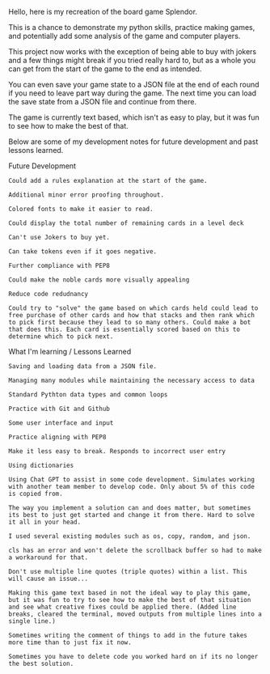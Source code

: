 Hello, here is my recreation of the board game Splendor.

This is a chance to demonstrate my python skills, practice making games, and potentially add some analysis of the game and computer players.

This project now works with the exception of being able to buy with jokers and a few things might break if you tried really hard to, but as a whole you can get from the start of the game to the end as intended.

You can even save your game state to a JSON file at the end of each round if you need to leave part way during the game. The next time you can load the save state from a JSON file and continue from there.

The game is currently text based, which isn't as easy to play, but it was fun to see how to make the best of that.

Below are some of my development notes for future development and past lessons learned.

Future Development

    Could add a rules explanation at the start of the game.

    Additional minor error proofing throughout.
    
    Colored fonts to make it easier to read.

    Could display the total number of remaining cards in a level deck

    Can't use Jokers to buy yet.

    Can take tokens even if it goes negative.

    Further compliance with PEP8

    Could make the noble cards more visually appealing

    Reduce code redudnancy

    Could try to "solve" the game based on which cards held could lead to free purchase of other cards and how that stacks and then rank which to pick first because they lead to so many others. Could make a bot that does this. Each card is essentially scored based on this to determine which to pick next.


What I'm learning / Lessons Learned

    Saving and loading data from a JSON file.

    Managing many modules while maintaining the necessary access to data

    Standard Pythton data types and common loops

    Practice with Git and Github

    Some user interface and input

    Practice aligning with PEP8

    Make it less easy to break. Responds to incorrect user entry

    Using dictionaries

    Using Chat GPT to assist in some code development. Simulates working with another team member to develop code. Only about 5% of this code is copied from.

    The way you implement a solution can and does matter, but sometimes its best to just get started and change it from there. Hard to solve it all in your head.

    I used several existing modules such as os, copy, random, and json.

    cls has an error and won't delete the scrollback buffer so had to make a workaround for that.

    Don't use multiple line quotes (triple quotes) within a list. This will cause an issue...

    Making this game text based in not the ideal way to play this game, but it was fun to try to see how to make the best of that situation and see what creative fixes could be applied there. (Added line breaks, cleared the terminal, moved outputs from multiple lines into a single line.)

    Sometimes writing the comment of things to add in the future takes more time than to just fix it now.

    Sometimes you have to delete code you worked hard on if its no longer the best solution.


